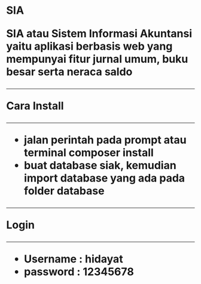 <h1>SIA<h/1>

SIA atau Sistem Informasi Akuntansi yaitu aplikasi berbasis web yang mempunyai fitur jurnal umum, buku besar serta neraca saldo

*********
Cara Install
*********
- jalan perintah pada prompt atau terminal composer install
- buat database siak, kemudian import database yang ada pada folder database

*********
Login
*********
- Username : hidayat
- password : 12345678
